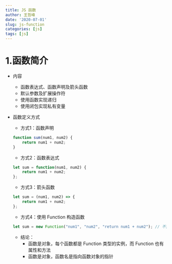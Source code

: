 ```yaml
---
title: JS 函数
author: 王哲峰
date: '2020-07-01'
slug: js-function
categories: [js]
tags: [js]
---
```


# 1.函数简介

- 内容
	- 函数表达式、函数声明及箭头函数
	- 默认参数及扩展操作符
	- 使用函数实现递归
	- 使用闭包实现私有变量

- 函数定义方式

	- 方式1：函数声明

	```js
	function sum(num1, num2) {
	    return num1 + num2;
	}
	```

	- 方式2：函数表达式

	```js
	let sum = function(num1, num2) {
	    return num1 + num2;
	};
	```

	- 方式3：箭头函数

	```js
	let sum = (num1, num2) => {
	    return num1 + num2;
	};
	```

	- 方式4：使用 Function 构造函数

	```js
	let sum = new Function("num1", "num2", "return num1 + num2"); // 不推荐
	```

	- 结论：
		- 函数是对象，每个函数都是 Function 类型的实例，而 Function 也有属性和方法
		- 函数是对象，函数名是指向函数对象的指针

